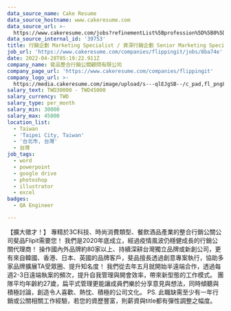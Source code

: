```yaml
---
data_source_name: Cake Resume
data_source_hostname: www.cakeresume.com
data_source_url: >-
  https://www.cakeresume.com/jobs?refinementList%5Bprofession%5D%5B0%5D=engineering_qa-engineer&refinementList%5Bsalary_type%5D=per_month&refinementList%5Bsalary_currency%5D=TWD&range%5Bsalary_range%5D%5Bmax%5D=600000
data_source_internal_id: '39753'
title: 行銷企劃 Marketing Specialist / 資深行銷企劃 Senior Marketing Specialist
job_url: 'https://www.cakeresume.com/companies/flippingit/jobs/8ba74e'
date: 2022-04-28T05:19:22.911Z
company_name: 斐品整合行銷公關顧問有限公司
company_page_url: 'https://www.cakeresume.com/companies/flippingit'
company_logo_url: >-
  https://media.cakeresume.com/image/upload/s---qlEJgSB--/c_pad,fl_png8,h_200,w_200/v1629798343/wrpysgcmvyozmdoqygpz.png
salary_text: TWD30000 - TWD45000
salary_currency: TWD
salary_type: per_month
salary_min: 30000
salary_max: 45000
location_list:
  - Taiwan
  - 'Taipei City, Taiwan'
  - '台北市, 台灣'
  - 台灣
job_tags:
  - word
  - powerpoint
  - google drive
  - photoshop
  - illustrator
  - excel
badges:
  - QA Engineer

---
```


【擴大徵才！】 專精於3C科技、時尚消費類型、餐飲酒品產業的整合行銷公關公司斐品Flipit需要您！ 我們是2020年底成立，經過疫情風波仍穩健成長的行銷公關代理商！ 操作國內外品牌約80家以上、持續深耕台灣獨立品牌或新創公司，更有來自韓國、香港、日本、英國的品牌客戶，斐品擅長透過創意專案執行，協助多家品牌擴展TA受眾圈、提升知名度！ 我們從去年五月就開始半遠端合作，透過每週2-3日遠端執案的頻次，提升自我管理與開會效率，帶來新型態的工作模式。 團隊平均年齡約27歲，扁平式管理更能讓成員們樂於分享意見與想法，同時傾聽與積極討論，創造令人喜歡、熱忱、積極的公司文化。 PS. 此職缺需至少有一年行銷或公關相關工作經驗，若您的資歷豐富，則薪資與title都有彈性調整之幅度。